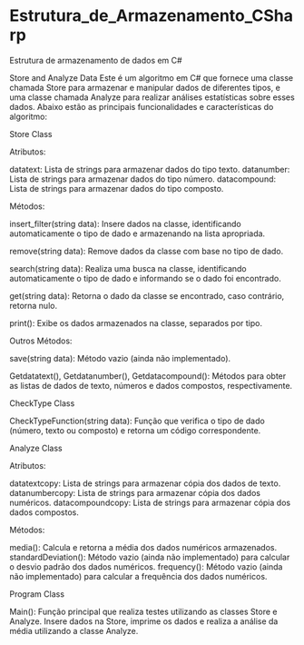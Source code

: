 # Estrutura_de_Armazenamento_CSharp
Estrutura de armazenamento de dados em C#

Store and Analyze Data
Este é um algoritmo em C# que fornece uma classe chamada Store para armazenar e manipular dados de diferentes tipos, e uma classe chamada Analyze para realizar análises estatísticas sobre esses dados. Abaixo estão as principais funcionalidades e características do algoritmo:


Store Class


Atributos:

datatext: Lista de strings para armazenar dados do tipo texto.
datanumber: Lista de strings para armazenar dados do tipo número.
datacompound: Lista de strings para armazenar dados do tipo composto.


Métodos:

insert_filter(string data): Insere dados na classe, identificando automaticamente o tipo de dado e armazenando na lista apropriada.

remove(string data): Remove dados da classe com base no tipo de dado.

search(string data): Realiza uma busca na classe, identificando automaticamente o tipo de dado e informando se o dado foi encontrado.

get(string data): Retorna o dado da classe se encontrado, caso contrário, retorna nulo.

print(): Exibe os dados armazenados na classe, separados por tipo.

Outros Métodos:

save(string data): Método vazio (ainda não implementado).

Getdatatext(), Getdatanumber(), Getdatacompound(): Métodos para obter as listas de dados de texto, números e dados compostos, respectivamente.

CheckType Class

CheckTypeFunction(string data): Função que verifica o tipo de dado (número, texto ou composto) e retorna um código correspondente.

Analyze Class


Atributos:

datatextcopy: Lista de strings para armazenar cópia dos dados de texto.
datanumbercopy: Lista de strings para armazenar cópia dos dados numéricos.
datacompoundcopy: Lista de strings para armazenar cópia dos dados compostos.


Métodos:

media(): Calcula e retorna a média dos dados numéricos armazenados.
standardDeviation(): Método vazio (ainda não implementado) para calcular o desvio padrão dos dados numéricos.
frequency(): Método vazio (ainda não implementado) para calcular a frequência dos dados numéricos.


Program Class

Main(): Função principal que realiza testes utilizando as classes Store e Analyze. Insere dados na Store, imprime os dados e realiza a análise da média utilizando a classe Analyze.
